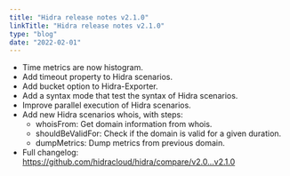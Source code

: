 ```yaml
---
title: "Hidra release notes v2.1.0"
linkTitle: "Hidra release notes v2.1.0"
type: "blog"
date: "2022-02-01"
---
```


- Time metrics are now histogram.
- Add timeout property to Hidra scenarios.
- Add bucket option to Hidra-Exporter.
- Add a syntax mode that test the syntax of Hidra scenarios.
- Improve parallel execution of Hidra scenarios.
- Add new Hidra scenarios whois, with steps:
  - whoisFrom: Get domain information from whois.
  - shouldBeValidFor: Check if the domain is valid for a given duration.
  - dumpMetrics: Dump metrics from previous domain.
- Full changelog: https://github.com/hidracloud/hidra/compare/v2.0...v2.1.0